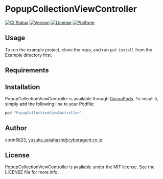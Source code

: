 # PopupCollectionViewController

[![CI Status](http://img.shields.io/travis/corin8823/PopupCollectionViewController.svg?style=flat)](https://travis-ci.org/corin8823/PopupCollectionViewController)
[![Version](https://img.shields.io/cocoapods/v/PopupCollectionViewController.svg?style=flat)](http://cocoapods.org/pods/PopupCollectionViewController)
[![License](https://img.shields.io/cocoapods/l/PopupCollectionViewController.svg?style=flat)](http://cocoapods.org/pods/PopupCollectionViewController)
[![Platform](https://img.shields.io/cocoapods/p/PopupCollectionViewController.svg?style=flat)](http://cocoapods.org/pods/PopupCollectionViewController)

## Usage

To run the example project, clone the repo, and run `pod install` from the Example directory first.

## Requirements

## Installation

PopupCollectionViewController is available through [CocoaPods](http://cocoapods.org). To install
it, simply add the following line to your Podfile:

```ruby
pod "PopupCollectionViewController"
```

## Author

corin8823, yusuke_takahashi@cyberagent.co.jp

## License

PopupCollectionViewController is available under the MIT license. See the LICENSE file for more info.
